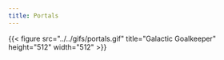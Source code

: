 ```yaml
---
title: Portals
---
```


{{< figure src="../../gifs/portals.gif" title="Galactic Goalkeeper" height="512" width="512" >}}